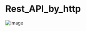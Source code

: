# Rest_API_by_http
![image](https://user-images.githubusercontent.com/47860127/188598014-a230b1a4-e38d-463c-b399-34bab9f0478c.png)
